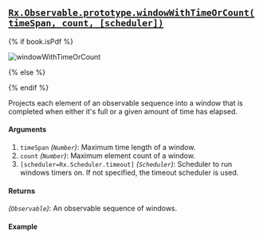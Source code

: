 ## [`Rx.Observable.prototype.windowWithTimeOrCount(timeSpan, count, [scheduler])`](https://github.com/Reactive-Extensions/RxJS/blob/master/src/core/linq/observable/windowwithtimeorcount.js)

{% if book.isPdf %}

![windowWithTimeOrCount](http://reactivex.io/documentation/operators/images/windowWithTimeOrCount6.png)

{% else %}



{% endif %}

Projects each element of an observable sequence into a window that is completed when either it's full or a given amount of time has elapsed.

#### Arguments
1. `timeSpan` *(`Number`)*: Maximum time length of a window.
2. `count` *(`Number`)*: Maximum element count of a window.
3. `[scheduler=Rx.Scheduler.timeout]` *(`Scheduler`)*: Scheduler to run windows timers on. If not specified, the timeout scheduler is used.

#### Returns
*(`Observable`)*: An observable sequence of windows. 

#### Example

[](http://jsbin.com/yorom/1/embed?js,console)
